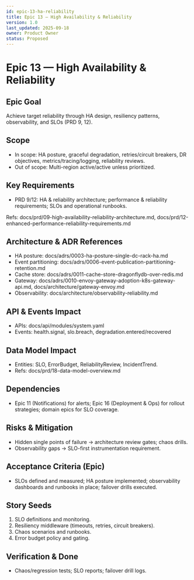 ```yaml
---
id: epic-13-ha-reliability
title: Epic 13 — High Availability & Reliability
version: 1.0
last_updated: 2025-09-18
owner: Product Owner
status: Proposed
---
```


# Epic 13 — High Availability & Reliability

## Epic Goal
Achieve target reliability through HA design, resiliency patterns, observability, and SLOs (PRD 9, 12).

## Scope
- In scope: HA posture, graceful degradation, retries/circuit breakers, DR objectives, metrics/tracing/logging, reliability reviews.
- Out of scope: Multi-region active/active unless prioritized.

## Key Requirements
- PRD 9/12: HA & reliability architecture; performance & reliability requirements; SLOs and operational runbooks.

Refs: docs/prd/09-high-availability-reliability-architecture.md, docs/prd/12-enhanced-performance-reliability-requirements.md

## Architecture & ADR References
- HA posture: docs/adrs/0003-ha-posture-single-dc-rack-ha.md
- Event partitioning: docs/adrs/0006-event-publication-partitioning-retention.md
- Cache store: docs/adrs/0011-cache-store-dragonflydb-over-redis.md
- Gateway: docs/adrs/0010-envoy-gateway-adoption-k8s-gateway-api.md, docs/architecture/gateway-envoy.md
- Observability: docs/architecture/observability-reliability.md

## API & Events Impact
- APIs: docs/api/modules/system.yaml
- Events: health.signal, slo.breach, degradation.entered/recovered

## Data Model Impact
- Entities: SLO, ErrorBudget, ReliabilityReview, IncidentTrend.
- Refs: docs/prd/18-data-model-overview.md

## Dependencies
- Epic 11 (Notifications) for alerts; Epic 16 (Deployment & Ops) for rollout strategies; domain epics for SLO coverage.

## Risks & Mitigation
- Hidden single points of failure → architecture review gates; chaos drills.
- Observability gaps → SLO-first instrumentation requirement.

## Acceptance Criteria (Epic)
- SLOs defined and measured; HA posture implemented; observability dashboards and runbooks in place; failover drills executed.

## Story Seeds
1) SLO definitions and monitoring.
2) Resiliency middleware (timeouts, retries, circuit breakers).
3) Chaos scenarios and runbooks.
4) Error budget policy and gating.

## Verification & Done
- Chaos/regression tests; SLO reports; failover drill logs.

